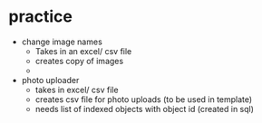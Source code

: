# practice

- change image names
  -   Takes in an excel/ csv file
  -   creates copy of images
  -   
-   photo uploader
    -   takes in excel/ csv file
    -   creates csv file for photo uploads (to be used in template)
    -   needs list of indexed objects with object id (created in sql)